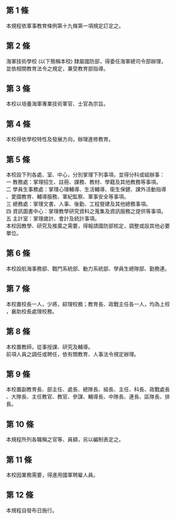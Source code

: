 第 1 條
-------
本規程依軍事教育條例第十九條第一項規定訂定之。

第 2 條
-------
海軍技術學校 (以下簡稱本校) 隸屬國防部，得委任海軍總司令部辦理，  
並依相關教育法令之規定，兼受教育部指導。

第 3 條
-------
本校以培養海軍專業技術軍官、士官為宗旨。

第 4 條
-------
本校得依學校特性及發展方向，辦理進修教育。

第 5 條
-------
本校設下列各處、室、中心，分別掌理下列事項，並得分科或組辦事：  
一  教務處：掌理招生、註冊、課務、教材、學籍及其他教務等事項。  
二  學員生事務處：掌理心理輔導、生活輔導、衛生保健、課外活動指導  
    、愛國教育、輔導服務、軍紀監察、軍事安全等事項。  
三  總務處：掌理文書、人事、後勤、工程營建及其他總務事項。  
四  資訊圖書中心：掌理教學研究資料之蒐集及資訊服務之提供等事項。  
五  主計室：掌理歲計、會計及統計事項。  
本校因教學、研究及推廣之需要，得報請國防部核定，調整或設其他必要  
單位。

第 6 條
-------
本校設航海事務部、戰鬥系統部、動力系統部、學員生總隊部、勤務連。

第 7 條
-------
本校置校長一人，少將，綜理校務；教育長、政戰主任各一人，均為上校  
，襄助校長處理校務。

第 8 條
-------
本校置教師，從事授課、研究及輔導。  
前項人員之調任或聘任，依有關教育、人事法令規定辦理。

第 9 條
-------
本校置副教育長、部主任、處長、總隊長、組長、主任、科長、政戰處長  
、大隊長、主任教官、教官、參謀、輔導長、中隊長、連長、區隊長、排  
長。

第 10 條
--------
本規程所列各職稱之官等、員額，另以編制表定之。

第 11 條
--------
本校因業務需要，得進用國軍聘雇人員。

第 12 條
--------
本規程自發布日施行。

